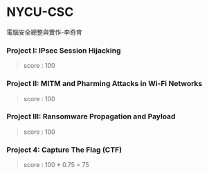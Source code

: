 # NYCU-CSC
電腦安全總整與實作-李奇育

### Project I: IPsec Session Hijacking
> score : 100

### Project II: MITM and Pharming Attacks in Wi-Fi Networks
> score : 100

### Project III: Ransomware Propagation and Payload
> score : 100

### Project 4: Capture The Flag (CTF)
> score : 100 * 0.75 = 75